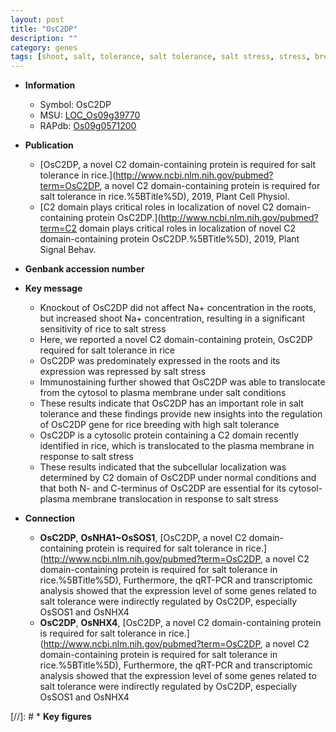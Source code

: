 ```yaml
---
layout: post
title: "OsC2DP"
description: ""
category: genes
tags: [shoot, salt, tolerance, salt tolerance, salt stress, stress, breeding, plasma membrane]
---
```


* **Information**  
    + Symbol: OsC2DP  
    + MSU: [LOC_Os09g39770](http://rice.uga.edu/cgi-bin/ORF_infopage.cgi?orf=LOC_Os09g39770)  
    + RAPdb: [Os09g0571200](http://rapdb.dna.affrc.go.jp/viewer/gbrowse_details/irgsp1?name=Os09g0571200)  

* **Publication**  
    + [OsC2DP, a novel C2 domain-containing protein is required for salt tolerance in rice.](http://www.ncbi.nlm.nih.gov/pubmed?term=OsC2DP, a novel C2 domain-containing protein is required for salt tolerance in rice.%5BTitle%5D), 2019, Plant Cell Physiol.
    + [C2 domain plays critical roles in localization of novel C2 domain-containing protein OsC2DP.](http://www.ncbi.nlm.nih.gov/pubmed?term=C2 domain plays critical roles in localization of novel C2 domain-containing protein OsC2DP.%5BTitle%5D), 2019, Plant Signal Behav.

* **Genbank accession number**  

* **Key message**  
    + Knockout of OsC2DP did not affect Na+ concentration in the roots, but increased shoot Na+ concentration, resulting in a significant sensitivity of rice to salt stress
    + Here, we reported a novel C2 domain-containing protein, OsC2DP required for salt tolerance in rice
    + OsC2DP was predominately expressed in the roots and its expression was repressed by salt stress
    + Immunostaining further showed that OsC2DP was able to translocate from the cytosol to plasma membrane under salt conditions
    + These results indicate that OsC2DP has an important role in salt tolerance and these findings provide new insights into the regulation of OsC2DP gene for rice breeding with high salt tolerance
    + OsC2DP is a cytosolic protein containing a C2 domain recently identified in rice, which is translocated to the plasma membrane in response to salt stress
    + These results indicated that the subcellular localization was determined by C2 domain of OsC2DP under normal conditions and that both N- and C-terminus of OsC2DP are essential for its cytosol-plasma membrane translocation in response to salt stress

* **Connection**  
    + __OsC2DP__, __OsNHA1~OsSOS1__, [OsC2DP, a novel C2 domain-containing protein is required for salt tolerance in rice.](http://www.ncbi.nlm.nih.gov/pubmed?term=OsC2DP, a novel C2 domain-containing protein is required for salt tolerance in rice.%5BTitle%5D),  Furthermore, the qRT-PCR and transcriptomic analysis showed that the expression level of some genes related to salt tolerance were indirectly regulated by OsC2DP, especially OsSOS1 and OsNHX4
    + __OsC2DP__, __OsNHX4__, [OsC2DP, a novel C2 domain-containing protein is required for salt tolerance in rice.](http://www.ncbi.nlm.nih.gov/pubmed?term=OsC2DP, a novel C2 domain-containing protein is required for salt tolerance in rice.%5BTitle%5D),  Furthermore, the qRT-PCR and transcriptomic analysis showed that the expression level of some genes related to salt tolerance were indirectly regulated by OsC2DP, especially OsSOS1 and OsNHX4

[//]: # * **Key figures**  


